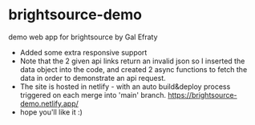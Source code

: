 # brightsource-demo
demo web app for brightsource by Gal Efraty

* Added some extra responsive support 
* Note that the 2 given api links return an invalid json so I inserted the data object into the code, and created 2 async functions to fetch the data in order to demonstrate an api request.
* The site is hosted in netlify - with an auto build&deploy process triggered on each merge into 'main' branch.
https://brightsource-demo.netlify.app/
* hope you'll like it :)
